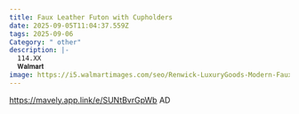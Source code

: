 ```yaml
---
title: Faux Leather Futon with Cupholders
date: 2025-09-05T11:04:37.559Z
tags: 2025-09-06
Category: " other"
description: |-
  114.XX
  𝐖𝐚𝐥𝐦𝐚𝐫𝐭
image: https://i5.walmartimages.com/seo/Renwick-LuxuryGoods-Modern-Faux-Leather-Futon-with-Cupholders-and-Pillows-Brown_8fe1162a-2c20-4dcc-a74e-de57b68127b9.037cdb40485e06e962d4c29b054082d4.jpeg?odnHeight=573&odnWidth=573&odnBg=FFFFFF
---
```

https://mavely.app.link/e/SUNtBvrGpWb   AD